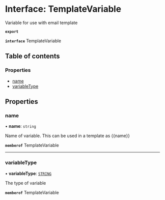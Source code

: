 # Interface: TemplateVariable

Variable for use with email template

**`export`**

**`interface`** TemplateVariable

## Table of contents

### Properties

- [name](TemplateVariable.md#name)
- [variableType](TemplateVariable.md#variabletype)

## Properties

### <a id="name" name="name"></a> name

• **name**: `string`

Name of variable. This can be used in a template as {{name}}

**`memberof`** TemplateVariable

___

### <a id="variabletype" name="variabletype"></a> variableType

• **variableType**: [`STRING`](../enums/TemplateVariableVariableTypeEnum.md#string)

The type of variable

**`memberof`** TemplateVariable
